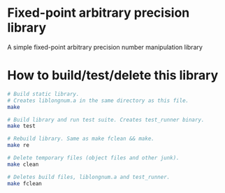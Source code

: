 # Fixed-point arbitrary precision library

A simple fixed-point arbitrary precision number manipulation library

# How to build/test/delete this library

```bash
# Build static library.
# Creates liblongnum.a in the same directory as this file.
make

# Build library and run test suite. Creates test_runner binary.
make test

# Rebuild library. Same as make fclean && make.
make re

# Delete temporary files (object files and other junk).
make clean

# Deletes build files, liblongnum.a and test_runner.
make fclean
```

